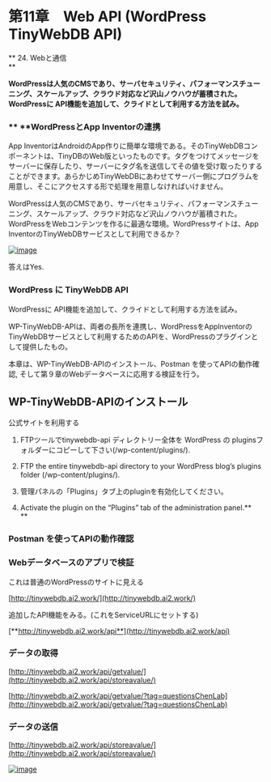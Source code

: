 # **第11章　Web API \(WordPress TinyWebDB API\)**

**  24. Webと通信    
**

**WordPressは人気のCMSであり、サーバセキュリティ、パフォーマンスチューニング、スケールアップ、クラウド対応など沢山ノウハウが蓄積された。WordPressに API機能を追加して、クライドとして利用する方法を試み。**

### **     **WordPressとApp Inventorの連携

App InventorはAndroidのApp作りに簡単な環境である。そのTinyWebDBコンポーネントは、TinyDBのWeb版といったものです。タグをつけてメッセージをサーバーに保存したり、サーバーにタグ名を送信してその値を受け取ったりすることができます。あらかじめTinyWebDBにあわせてサーバー側にプログラムを用意し、そこにアクセスする形で処理を用意しなければいけません。

WordPressは人気のCMSであり、サーバセキュリティ、パフォーマンスチューニング、スケールアップ、クラウド対応など沢山ノウハウが蓄積された。WordPressをWebコンテンツを作るに最適な環境。WordPressサイトは、App InventorのTinyWebDBサービスとして利用できるか？

[![](https://i0.wp.com/edu2web.com/wp-content/uploads/2017/06/image_thumb-5.png?resize=474%2C401&ssl=1 "image")](https://i2.wp.com/edu2web.com/wp-content/uploads/2017/06/image-5.png?ssl=1)

答えはYes.

### **WordPress に TinyWebDB API**

WordPressに API機能を追加して、クライドとして利用する方法を試み。

WP-TinyWebDB-APIは、両者の長所を連携し、WordPressをAppInventorのTinyWebDBサービスとして利用するためのAPIを、WordPressのプラグインとして提供したもの。

本章は、WP-TinyWebDB-APIのインストール、Postman を使ってAPIの動作確認, そして第９章のWebデータベースに応用する検証を行う。

#### 

## **WP-TinyWebDB-APIのインストール**

公式サイトを利用する

1. FTPツールでtinywebdb-api ディレクトリー全体を WordPress の pluginsフォルダーにコピーして下さい\(/wp-content/plugins/\).

1. FTP the entire tinywebdb-api directory to your WordPress blog’s plugins folder \(/wp-content/plugins/\).

2. 管理パネルの「Plugins」タブ上のpluginを有効化してください。

2. Activate the plugin on the “Plugins” tab of the administration panel.**  
**

### **Postman を使ってAPIの動作確認**







### **Webデータベースのアプリで検証**

これは普通のWordPressのサイトに見える

[http://tinywebdb.ai2.work/](http://tinywebdb.ai2.work/)

追加したAPI機能をみる。\(これをServiceURLにセットする\)

[**http://tinywebdb.ai2.work/api**](http://tinywebdb.ai2.work/api)

### データの取得

[http://tinywebdb.ai2.work/api/getvalue/](http://tinywebdb.ai2.work/api/storeavalue/)

[http://tinywebdb.ai2.work/api/getvalue/?tag=questionsChenLab](http://tinywebdb.ai2.work/api/getvalue/?tag=questionsChenLab)

### データの送信

[http://tinywebdb.ai2.work/api/storeavalue/](http://tinywebdb.ai2.work/api/storeavalue/)

[![](https://i0.wp.com/edu2web.com/wp-content/uploads/2017/06/image_thumb-8.png?resize=474%2C499&ssl=1 "image")](https://i0.wp.com/edu2web.com/wp-content/uploads/2017/06/image-8.png?ssl=1)


